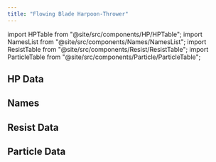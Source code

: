 ```yaml
---
title: "Flowing Blade Harpoon-Thrower"
---
```


import HPTable from "@site/src/components/HP/HPTable";
import NamesList from "@site/src/components/Names/NamesList";
import ResistTable from "@site/src/components/Resist/ResistTable";
import ParticleTable from "@site/src/components/Particle/ParticleTable";

## HP Data

<HPTable item_key="flowingbladeharpoonthrower" data_src="enemy" />

## Names

<NamesList item_key="flowingbladeharpoonthrower" data_src="enemy" />

## Resist Data

<ResistTable item_key="flowingbladeharpoonthrower" data_src="enemy" />

## Particle Data

<ParticleTable item_key="flowingbladeharpoonthrower" data_src="enemy" />